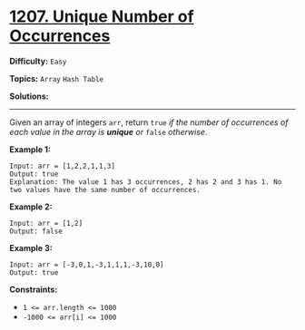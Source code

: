 # [1207. Unique Number of Occurrences](https://leetcode.com/problems/unique-number-of-occurrences/)

**Difficulty:** `Easy`

**Topics:** `Array` `Hash Table`

**Solutions:** 

---

Given an array of integers `arr`, return `true` *if the number of occurrences of each value in the array is **unique** or* `false` *otherwise*.

**Example 1:**

```
Input: arr = [1,2,2,1,1,3]
Output: true
Explanation: The value 1 has 3 occurrences, 2 has 2 and 3 has 1. No two values have the same number of occurrences.
```

**Example 2:**

```
Input: arr = [1,2]
Output: false
```

**Example 3:**

```
Input: arr = [-3,0,1,-3,1,1,1,-3,10,0]
Output: true
```

**Constraints:**

* `1 <= arr.length <= 1000`
* `-1000 <= arr[i] <= 1000`